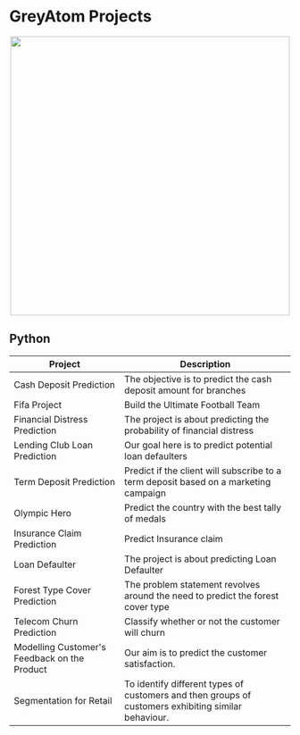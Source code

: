 # GreyAtom Projects

<p align="center"> 
<img src="https://greyatom.com/static/assets/images/temp/site-images/logo/greyatom-logo.d65fc29b718b.svg" width="500">
</p>


## Python
| Project | Description |
| --- | --- | 
| Cash Deposit Prediction | The objective is to predict the cash deposit amount for branches |
| Fifa Project | Build the Ultimate Football Team |
| Financial Distress Prediction | The project is about predicting the probability of financial distress |
| Lending Club Loan Prediction | Our goal here is to predict potential loan defaulters |
| Term Deposit Prediction | Predict if the client will subscribe to a term deposit based on a marketing campaign |
| Olympic Hero | Predict the country with the best tally of medals |
| Insurance Claim Prediction | Predict Insurance claim |
| Loan Defaulter | The project is about predicting Loan Defaulter |
| Forest Type Cover Prediction | The problem statement revolves around the need to predict the forest cover type |
| Telecom Churn Prediction | Classify whether or not the customer will churn |
| Modelling Customer's Feedback on the Product | Our aim is to predict the customer satisfaction. |
| Segmentation for Retail | To identify different types of customers and then groups of customers exhibiting similar behaviour. |



